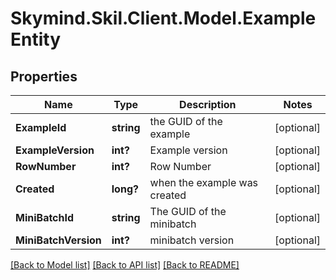 
# Skymind.Skil.Client.Model.ExampleEntity

## Properties

Name | Type | Description | Notes
------------ | ------------- | ------------- | -------------
**ExampleId** | **string** | the GUID of the example | [optional] 
**ExampleVersion** | **int?** | Example version | [optional] 
**RowNumber** | **int?** | Row Number | [optional] 
**Created** | **long?** | when the example was created | [optional] 
**MiniBatchId** | **string** | The GUID of the minibatch | [optional] 
**MiniBatchVersion** | **int?** | minibatch version | [optional] 

[[Back to Model list]](../README.md#documentation-for-models)
[[Back to API list]](../README.md#documentation-for-api-endpoints)
[[Back to README]](../README.md)

